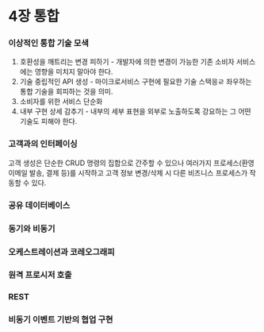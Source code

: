 # 4장 통합
### 이상적인 통합 기술 모색
1. 호환성을 깨트리는 변경 피하기 - 개발자에 의한 변경이 가능한 기존 소비자 서비스에는 영향을 미치지 말아야 한다.
1. 기술 중립적인 API 생성 - 마이크로서비스 구현에 필요한 기술 스택응ㄹ 좌우하는 통합 기술을 회피하는 것을 의미.
1. 소비자를 위한 서비스 단순화
1. 내부 구현 상세 감추기 - 내부의 세부 표현을 외부로 노출하도록 강요하는 그 어떤 기술도 피해야 한다.

### 고객과의 인터페이싱
고객 생성은 단순한 CRUD 명령의 집합으로 간주할 수 있으나 여러가지 프로세스(환영 이메일 발송, 결제 등)를 시작하고 고객 정보 변경/삭제 시 다른 비즈니스 프로세스가 작동할 수 있다.

### 공유 데이터베이스
### 동기와 비동기
### 오케스트레이션과 코레오그래피
### 원격 프로시저 호출
### REST
### 비동기 이벤트 기반의 협업 구현
